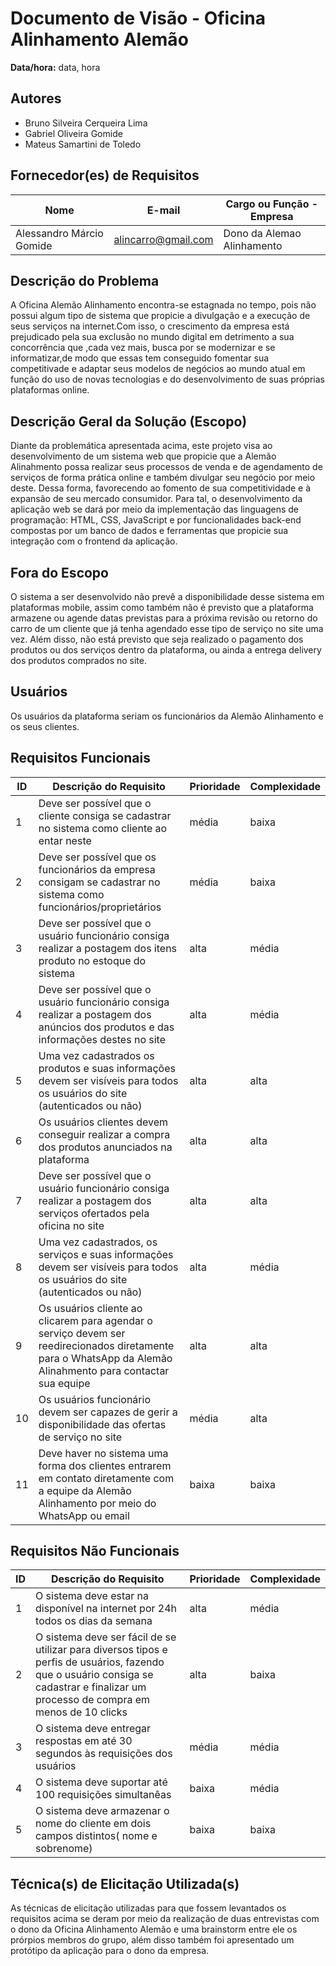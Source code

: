 # Documento de Visão - Oficina Alinhamento Alemão

**Data/hora:** data, hora  

## Autores
- Bruno Silveira Cerqueira Lima
- Gabriel Oliveira Gomide
- Mateus Samartini de Toledo

## Fornecedor(es) de Requisitos

| Nome | E-mail | Cargo ou Função - Empresa |
| --- | --- | --- |
|Alessandro Márcio Gomide|alincarro@gmail.com|Dono da Alemao Alinhamento|

## Descrição do Problema
A Oficina Alemão Alinhamento encontra-se estagnada no tempo, pois não possui algum tipo de sistema que propicie a divulgação e a execução de seus serviços na internet.Com isso,  o crescimento da empresa está prejudicado pela sua exclusão no mundo digital em detrimento a sua concorrência que ,cada vez mais, busca por se modernizar e se informatizar,de modo que essas tem conseguido fomentar sua competitivade e adaptar seus modelos de negócios ao mundo atual em função do uso de novas tecnologias e do desenvolvimento de suas próprias plataformas online.
## Descrição Geral da Solução (Escopo)
Diante da problemática apresentada acima, este projeto visa ao desenvolvimento de um sistema web que propicie que a Alemão Alinahmento possa realizar seus processos de venda e de agendamento de serviços de forma prática online e também divulgar seu negócio por meio deste. Dessa forma, favorecendo ao fomento de sua competitividade e à expansão de seu mercado consumidor.
Para tal, o desenvolvimento da aplicação web se dará por meio da implementação das linguagens de programação: HTML, CSS, JavaScript e por funcionalidades back-end compostas por um banco de dados e ferramentas que propicie sua integração com o frontend da aplicação.
## Fora do Escopo
O sistema a ser desenvolvido não prevê a disponibilidade desse sistema em plataformas mobile, assim como também não é previsto que a plataforma armazene ou agende datas previstas para a próxima revisão  ou retorno do carro de um cliente que já tenha agendado esse tipo de serviço no site uma vez. Além disso, não está previsto que seja realizado o pagamento dos produtos ou dos serviços dentro da plataforma, ou ainda a entrega delivery dos produtos comprados no site.
## Usuários
Os usuários da plataforma seriam os funcionários da Alemão Alinhamento e os seus clientes.
## Requisitos Funcionais

| ID | Descrição do Requisito | Prioridade | Complexidade |
| --- | --- | --- | --- |
| 1|Deve ser possível que o cliente  consiga se cadastrar no sistema como cliente ao entar neste |média|baixa |
| 2|Deve ser possível que os funcionários da empresa consigam se cadastrar no sistema como funcionários/proprietários |média |baixa |
| 3|Deve ser possível que o usuário funcionário consiga realizar a postagem dos itens  produto no estoque do sistema  |alta |média |
| 4|Deve ser possível que o usuário funcionário consiga realizar a postagem dos anúncios dos produtos e das informações destes no site |alta |média |
| 5|Uma vez cadastrados os produtos e suas informações devem ser visíveis para todos os usuários do site (autenticados ou não)  |alta |alta |
| 6|Os usuários clientes devem conseguir realizar a compra dos produtos anunciados na plataforma |alta |alta |
| 7|Deve ser possível que o usuário funcionário consiga realizar a postagem dos serviços ofertados pela oficina no site |alta |alta |
| 8|Uma vez cadastrados, os serviços e suas informações devem ser visíveis para todos os usuários do site (autenticados ou não)  |alta |média |
| 9| Os usuários cliente ao clicarem para agendar o serviço devem ser reedirecionados diretamente para o WhatsApp da Alemão Alinahmento para contactar sua equipe|alta |alta |
| 10| Os usuários funcionário devem ser capazes de gerir a disponibilidade das ofertas de serviço no site|média |alta |
| 11|Deve haver no sistema uma forma dos clientes entrarem em contato diretamente com a equipe da Alemão Alinhamento por meio do WhatsApp ou email |baixa |baixa |

## Requisitos Não Funcionais

| ID | Descrição do Requisito | Prioridade | Complexidade |
| --- | --- | --- | --- |
| 1|O sistema deve estar na disponível na internet por 24h todos os dias da semana |alta |média |
| 2|O sistema deve ser fácil de se utilizar para diversos tipos e perfis de usuários, fazendo que o usuário consiga se cadastrar e finalizar um processo de compra em menos de 10 clicks| alta|baixa |
| 3|O sistema deve entregar respostas em até 30 segundos às requisições dos usuários |média |média |
| 4|O sistema deve suportar até 100 requisições simultanêas |baixa |média |
| 5|O sistema deve armazenar o nome do cliente em dois campos distintos( nome e sobrenome) |baixa |baixa |

## Técnica(s) de Elicitação Utilizada(s)
As técnicas de elicitação utilizadas para que  fossem levantados os requisitos acima se deram por meio da realização de duas entrevistas com o dono da Oficina Alinhamento Alemão e uma brainstorm entre ele os prórpios membros do grupo, além disso também foi apresentado um protótipo da aplicação para o dono da empresa.
